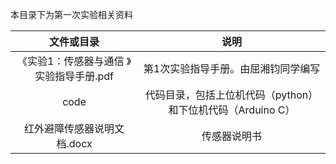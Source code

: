 本目录下为第一次实验相关资料 

|                文件或目录                |                            说明                             |
| :--------------------------------------: | :---------------------------------------------------------: |
| 《实验1：传感器与通信 》实验指导手册.pdf |             第1次实验指导手册。由屈湘钧同学编写             |
|                   code                   | 代码目录，包括上位机代码（python）和下位机代码（Arduino C） |
|       红外避障传感器说明文档.docx        |                        传感器说明书                         |

